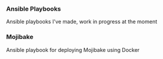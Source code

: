 ### Ansible Playbooks ###

Ansible playbooks I've made, work in progress at the moment

### Mojibake ###

Ansible playbook for deploying Mojibake using Docker
